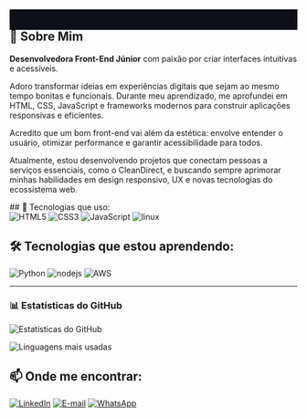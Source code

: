 <img src=https://raw.githubusercontent.com/deborasouza01/deborasouza01/refs/heads/main/gif-hello-word%20(2).gif width="800px" style="display: block; margin-bottom: -30px;">

## 🌟 Sobre Mim
<p><strong>Desenvolvedora Front-End Júnior</strong> com paixão por criar interfaces intuitivas e acessíveis.</p> <p>Adoro transformar ideias em experiências digitais que sejam ao mesmo tempo bonitas e funcionais. Durante meu aprendizado, me aprofundei em HTML, CSS, JavaScript e frameworks modernos para construir aplicações responsivas e eficientes.</p> <p>Acredito que um bom front-end vai além da estética: envolve entender o usuário, otimizar performance e garantir acessibilidade para todos.</p> <p>Atualmente, estou desenvolvendo projetos que conectam pessoas a serviços essenciais, como o CleanDirect, e buscando sempre aprimorar minhas habilidades em design responsivo, UX e novas tecnologias do ecossistema web.</p>
 ## 🚀 Tecnologias que uso:

<div>
  <img src="https://img.icons8.com/color/96/000000/html-5.png" alt="HTML5"/>
  <img src="https://img.icons8.com/color/96/000000/css3.png" alt="CSS3"/>
  <img src="https://img.icons8.com/color/96/000000/javascript.png" alt="JavaScript"/>
  <img src="https://img.icons8.com/color/96/000000/linux.png" alt="linux"/>
</div>

## 🛠 Tecnologias que estou aprendendo:
<div>
  <img src="https://img.icons8.com/color/96/000000/python.png" alt="Python"/>
  <img src="https://img.icons8.com/color/96/000000/nodejs.png" alt="nodejs"/>
  <img src="https://img.icons8.com/color/96/000000/amazon-web-services.png" alt="AWS"/>
</div>

---

### 📊 Estatísticas do GitHub  


![Estatísticas do GitHub](https://github-readme-stats.vercel.app/api?username=deborasouza01&show_icons=true&theme=dark)  

![Linguagens mais usadas](https://github-readme-stats.vercel.app/api/top-langs/?username=deborasouza01&layout=compact&theme=dark)


## 📫 Onde me encontrar:


[![LinkedIn](https://img.shields.io/badge/LinkedIn-%230A66C2?style=for-the-badge&logo=linkedin&logoColor=white)](https://www.linkedin.com/in/deboravitoriodev)
[![E-mail](https://img.shields.io/badge/E--mail-%23D14836?style=for-the-badge&logo=gmail&logoColor=white)](mailto:debora.vitorio.dev@gmail.com)
[![WhatsApp](https://img.shields.io/badge/WhatsApp-%2325D366?style=for-the-badge&logo=whatsapp&logoColor=white)](https://wa.me/55992126111)



